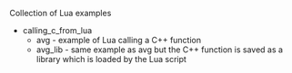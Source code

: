Collection of Lua examples

* calling_c_from_lua
  * avg - example of Lua calling a C++ function
  * avg_lib - same example as avg but the C++ function is saved as a library which is loaded by the Lua script
